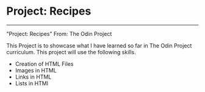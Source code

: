 # Project: Recipes

---
"Project: Recipes" From: The Odin Project

This Project is to showcase what I have learned so far in The Odin Project curriculum. This project will use the following skills.

- Creation of HTML Files
- Images in HTML
- Links in HTML
- Lists in HTMl 
